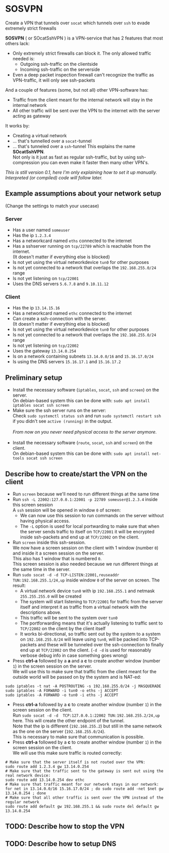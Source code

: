 # SOSVPN
Create a VPN that tunnels over `socat` which tunnels over `ssh` to evade extremely strict firewalls

__SOSVPN__ ( or SOcatSshVPN ) is a VPN-service that has 2 features that most others lack:
- Only extremely strict firewalls can block it. The only allowed traffic needed is:
  - Outgoing ssh-traffic on the clientside
  - Incoming ssh-traffic on the serverside
- Even a deep packet inspection firewall can't recognize the traffic as VPN-traffic, it will only see ssh-packets

And a couple of features (some, but not all) other VPN-software has:
- Traffic from the client meant for the internal network will stay in the internal network
- All other traffic will be sent over the VPN to the internet with the server acting as gateway

It works by:
- Creating a virtual network
- ... that's tunnelled over a `socat`-tunnel
- ... that's tunneled over a `ssh`-tunnel
This explains the name __SOcatSshVPN__.<br>
Not only is it just as fast as regular ssh-traffic, but by using ssh-compression you can even make it faster then many other VPN's.

_This is still version 0.1, here I'm only explaining how to set it up manually.
Interpreted (or compiled) code will follow later._

## Example assumptions about your network setup
(Change the settings to match your usecase)
### Server
- Has a user named `someuser`
- Has the ip `1.2.3.4`
- Has a networkcard named `eths` connected to the internet
- Has a sshserver running on `tcp/22789` which is reachable from the internet.<br>(It doesn't matter if everything else is blocked)
- Is not yet using the virtual networkdevice `tun0` for other purposes
- Is not yet connected to a network that overlaps the `192.168.255.0/24` range
- Is not yet listening on `tcp/22001`
- Uses the DNS servers `5.6.7.8` and `9.10.11.12`
### Client
- Has the ip `13.14.15.16`
- Has a networkcard named `ethc` connected to the internet
- Can create a ssh-connection with the server.<br>(It doesn't matter if everything else is blocked)
- Is not yet using the virtual networkdevice `tun0` for other purposes
- Is not yet connected to a network that overlaps the `192.168.255.0/24` range
- Is not yet listening on `tcp/22002`
- Uses the gateway `13.14.0.254`
- Is on a network containing subnets `13.14.0.0/16` and `15.16.17.0/24`
- Is using the DNS servers `15.16.17.1` and `15.16.17.2`

## Preliminary setup
- Install the necessary software (`iptables`, `socat`, `ssh` and `screen`) on the server.<br>On debian-based system this can be done with: `sudo apt install iptables socat ssh screen`
- Make sure the ssh server runs on the server:<br>Check `sudo systemctl status ssh` and run `sudo systemctl restart ssh` if you didn't see `active (running)` in the output.
<br><br>_From now on you never need physical access to the server anymore._<br><br>
- Install the necessary software (`route`, `socat`, `ssh` and `screen`) on the client.<br>On debian-based system this can be done with: `sudo apt install net-tools socat ssh screen`
## Describe how to create/start the VPN on the client
- Run `screen` because we'll need to run different things at the same time
- Run `ssh -L 22002:127.0.0.1:22001 -p 22789 someuser@1.2.3.4` inside this screen session<br>A `ssh` session will be opened in window `0` of screen:
  - We can now use this session to run commands on the server without having physical access.
  - The `-L` option is used for local portwarding to make sure that when the server sends traffic to itself on `TCP/22001` it will be encrypted inside ssh-packets and end up at `TCP/22002` on the client.
- Run `screen` inside this ssh-session.<br>We now have a screen session on the client with 1 window (number `0`) and inside it a screen session on the server.<br>This also has 1 window that is numbered `0`.<br>This screen session is also needed because we run different things at the same time in the server.
- Run `sudo socat -d -d TCP-LISTEN:22001,reuseaddr TUN:192.168.255.1/24,up` inside window `0` of the server on screen. The result:
  - A virtual network device `tun0` with ip `192.168.255.1` and netmask `255.255.255.0` will be created
  - The system will start listening to `TCP/22001` for traffic from the server itself and interpret it as traffic from a virtual network with the descriptions above.
  - This traffic will be sent to the system over `tun0`
  - The portforwarding means that it's actually listening to traffic sent to `TCP/22002` on the client by the client itself
  - It works bi-directional, so traffic sent out by the system to a system on `192.168.255.0/24` will leave using `tun0`, will be packed into TCP-packets and these will be tunneled over the ssh-connection to finally end up at `TCP/22002` on the client.
(`-d -d` is used for reasonably verbose debug info in case something goes wrong)
- Press __ctrl-a__ followed by a __a__ and a __c__ to create another window (number `1`) in the screen session on the server.<br>We will use this to make sure that traffic from the client meant for the outside world will be passed on by the system and is NAT-ed:
```
sudo iptables -t nat -A POSTROUTING -s 192.168.255.0/24 -j MASQUERADE
sudo iptables -A FORWARD -i tun0 -o eths -j ACCEPT
sudo iptables -A FORWARD -o tun0 -i eths -j ACCEPT
```
- Press __ctrl-a__ followed by a __c__ to create another window (number `1`) in the screen session on the client.<br>Run `sudo socat -d -d  TCP:127.0.0.1:22002 TUN:192.168.255.2/24,up` here. This will create the other endpoint of the tunnel.<br>Note that the ip is different (`192.168.255.2`) but still in the same network as the one on the server (`192.168.255.0/24`).<br>This is necessary to make sure that communication is possible.
- Press __ctrl-a__ followed by a __c__ to create another window (number `1`) in the screen session on the client.<br>We will use this make sure traffic is routed correctly:
```
# Make sure that the server itself is not routed over the VPN:
sudo route add 1.2.3.4 gw 13.14.0.254
# Make sure that the traffic sent to the gateway is sent out using the real network device:
sudo route add 13.14.0.254 dev ethc
# Make sure that traffic meant for our network stays in our network:
for net in 13.14.0.0/16 15.16.17.0/24 ; do sudo route add -net $net gw 13.14.0.254 ; done
# Make sure that all other traffic is sent over the VPN instead of the regular network
sudo route add default gw 192.168.255.1 && sudo route del default gw 13.14.0.254
```
## TODO: Describe how to stop the VPN
## TODO: Describe how to setup DNS
